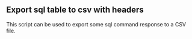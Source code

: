 ## Export sql table to csv with headers ##

This script can be used to export some sql command response to a CSV file.
